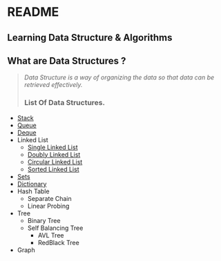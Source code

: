 # README

## Learning  Data Structure & Algorithms

## What are Data Structures ?

> _Data Structure is a way of organizing the data so that data can be retrieved effectively._
>
> ### List Of Data Structures.

* [Stack](docs/stack.md)
* [Queue](docs/queue.md)
* [Deque](docs/deque.md)
* Linked List
  * [Single Linked List](docs/singlelinkedlist.md)
  * [Doubly Linked List](docs/doublylinkedlist.md)
  * [Circular Linked List](docs/circularlinkedlist.md)
  * [Sorted Linked List](docs/sortedlistedlist.md)
* [Sets](docs/set.md)
* [Dictionary](docs/dictionary.md)
* Hash Table
  * Separate Chain
  * Linear Probing
* Tree
  * Binary Tree
  * Self Balancing Tree
    * AVL Tree
    * RedBlack Tree
* Graph

